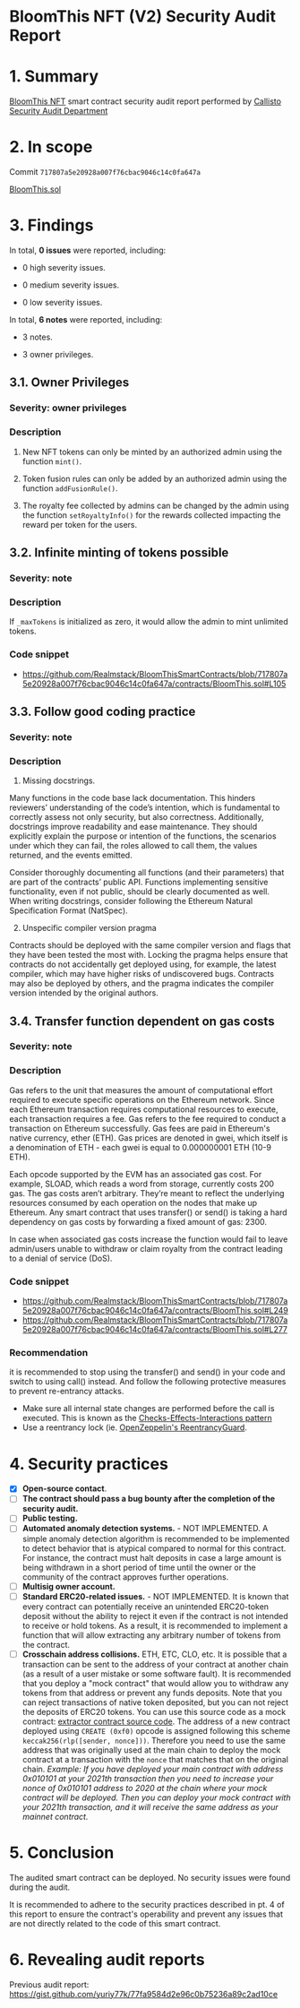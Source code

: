 # BloomThis NFT (V2) Security Audit Report

# 1. Summary

[BloomThis NFT](https://github.com/Realmstack/BloomThisSmartContracts/tree/main/contracts) smart contract security audit report performed by [Callisto Security Audit Department](https://github.com/EthereumCommonwealth/Auditing)

# 2. In scope

Commit `717807a5e20928a007f76cbac9046c14c0fa647a`

[BloomThis.sol](https://github.com/Realmstack/BloomThisSmartContracts/blob/717807a5e20928a007f76cbac9046c14c0fa647a/contracts/BloomThis.sol)

# 3. Findings

In total, **0 issues** were reported, including:

- 0 high severity issues.

- 0 medium severity issues.

- 0 low severity issues.

In total, **6 notes** were reported, including:

- 3 notes.

- 3 owner privileges.




## 3.1. Owner Privileges

### Severity: owner privileges

### Description

1. New NFT tokens can only be minted by an authorized admin using the function `mint()`.

2. Token fusion rules can only be added by an authorized admin using the function `addFusionRule()`.

3. The royalty fee collected by admins can be changed by the admin using the function `setRoyaltyInfo()` for the rewards collected impacting the reward per token for the users. 

## 3.2. Infinite minting of tokens possible

### Severity: note

### Description

If `_maxTokens` is initialized as zero, it would allow the admin to mint unlimited tokens.

### Code snippet

- https://github.com/Realmstack/BloomThisSmartContracts/blob/717807a5e20928a007f76cbac9046c14c0fa647a/contracts/BloomThis.sol#L105


## 3.3. Follow good coding practice

### Severity: note

### Description

1. Missing docstrings. 

Many functions in the code base lack documentation. This hinders reviewers’ understanding of the code’s intention,
which is fundamental to correctly assess not only security, but also correctness. Additionally, docstrings improve
readability and ease maintenance. They should explicitly explain the purpose or intention of the functions,
the scenarios under which they can fail, the roles allowed to call them, the values returned, and the events emitted.

Consider thoroughly documenting all functions (and their parameters) that are part of the contracts’ public API.
Functions implementing sensitive functionality, even if not public, should be clearly documented as well.
When writing docstrings, consider following the Ethereum Natural Specification Format (NatSpec).

2. Unspecific compiler version pragma

Contracts should be deployed with the same compiler version and flags that they have been tested the most with. Locking the pragma helps ensure that contracts do not accidentally get deployed using, for example, the latest compiler, which may have higher risks of undiscovered bugs. Contracts may also be deployed by others, and the pragma indicates the compiler version intended by the original authors.


## 3.4. Transfer function dependent on gas costs

### Severity: note

### Description

Gas refers to the unit that measures the amount of computational effort required to execute specific operations on the Ethereum network. Since each Ethereum transaction requires computational resources to execute, each transaction requires a fee. Gas refers to the fee required to conduct a transaction on Ethereum successfully. Gas fees are paid in Ethereum's native currency, ether (ETH). Gas prices are denoted in gwei, which itself is a denomination of ETH - each gwei is equal to 0.000000001 ETH (10-9 ETH).

Each opcode supported by the EVM has an associated gas cost. For example, SLOAD, which reads a word from storage, currently costs 200 gas. The gas costs aren’t arbitrary. They’re meant to reflect the underlying resources consumed by each operation on the nodes that make up Ethereum. Any smart contract that uses transfer() or send() is taking a hard dependency on gas costs by forwarding a fixed amount of gas: 2300.

In case when associated gas costs increase the function would fail to leave admin/users unable to withdraw or claim royalty from the contract leading to a denial of service (DoS).

### Code snippet

- https://github.com/Realmstack/BloomThisSmartContracts/blob/717807a5e20928a007f76cbac9046c14c0fa647a/contracts/BloomThis.sol#L249
- https://github.com/Realmstack/BloomThisSmartContracts/blob/717807a5e20928a007f76cbac9046c14c0fa647a/contracts/BloomThis.sol#L277

### Recommendation

it is recommended to stop using the transfer() and send() in your code and switch to using call() instead. And follow the following protective measures to prevent re-entrancy attacks.

- Make sure all internal state changes are performed before the call is executed. This is known as the [Checks-Effects-Interactions pattern](https://solidity.readthedocs.io/en/latest/security-considerations.html#use-the-checks-effects-interactions-pattern)
- Use a reentrancy lock (ie. [OpenZeppelin's ReentrancyGuard](https://github.com/OpenZeppelin/openzeppelin-contracts/blob/master/contracts/security/ReentrancyGuard.sol).

# 4. Security practices

- [x] **Open-source contact**.
- [ ] **The contract should pass a bug bounty after the completion of the security audit.**
- [ ] **Public testing.**
- [ ] **Automated anomaly detection systems.** - NOT IMPLEMENTED. A simple anomaly detection algorithm is recommended to be implemented to detect behavior that is atypical compared to normal for this contract. For instance, the contract must halt deposits in case a large amount is being withdrawn in a short period of time until the owner or the community of the contract approves further operations.
- [ ] **Multisig owner account.**
- [ ] **Standard ERC20-related issues.** - NOT IMPLEMENTED. It is known that every contract can potentially receive an unintended ERC20-token deposit without the ability to reject it even if the contract is not intended to receive or hold tokens. As a result, it is recommended to implement a function that will allow extracting any arbitrary number of tokens from the contract.
- [ ] **Crosschain address collisions.** ETH, ETC, CLO, etc. It is possible that a transaction can be sent to the address of your contract at another chain (as a result of a user mistake or some software fault). It is recommended that you deploy a "mock contract" that would allow you to withdraw any tokens from that address or prevent any funds deposits. Note that you can reject transactions of native token deposited, but you can not reject the deposits of ERC20 tokens. You can use this source code as a mock contract: [extractor contract source code](https://github.com/EthereumCommonwealth/GNT-emergency-extractor-contract/blob/master/extractor.sol). The address of a new contract deployed using `CREATE (0xf0)` opcode is assigned following this scheme `keccak256(rlp([sender, nonce]))`. Therefore you need to use the same address that was originally used at the main chain to deploy the mock contract at a transaction with the `nonce` that matches that on the original chain. _Example: If you have deployed your main contract with address 0x010101 at your 2021th transaction then you need to increase your nonce of 0x010101 address to 2020 at the chain where your mock contract will be deployed. Then you can deploy your mock contract with your 2021th transaction, and it will receive the same address as your mainnet contract._

# 5. Conclusion

The audited smart contract can be deployed. No security issues were found during the audit.

It is recommended to adhere to the security practices described in pt. 4 of this report to ensure the contract's operability and prevent any issues that are not directly related to the code of this smart contract.


# 6. Revealing audit reports

Previous audit report: https://gist.github.com/yuriy77k/77fa9584d2e96c0b75236a89c2ad10ce
